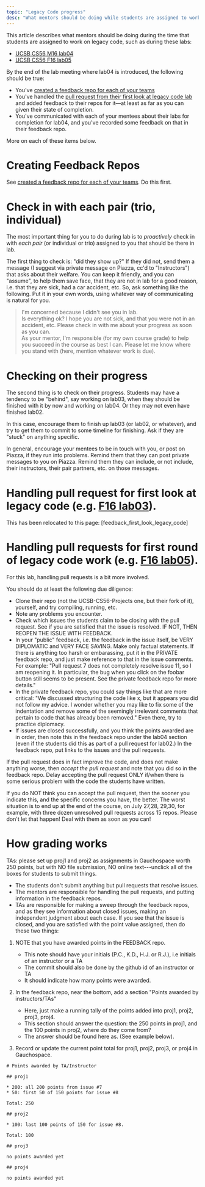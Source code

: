 ```yaml
---
topic: "Legacy Code progress"
desc: "What mentors should be doing while students are assigned to work on legacy code"
---
```


This article describes what mentors should be doing during the time that students are assigned to work on legacy code, 
such as during these labs:

* [UCSB CS56 M16 lab04](http://ucsb-cs56-m16.github.io/lab/lab04/)
* [UCSB CS56 F16 lab05](http://ucsb-cs56-f16.github.io/lab/lab05/)


By the end of the lab meeting where lab04 is introduced, the following should be true:

* You've [created a feedback repo for each of your teams](/topics/creating_feedback_repos/)
* You've handled the [pull request from their first look at legacy code lab](/topics/pull_request_first_look_legacy_code/) and added feedback to their repos for it&mdash;at least as far as you can given their state of completion.
* You've communicated with each of your mentees about their labs for completion for lab04, and you've recorded some feedback on that in their feedback repo.

More on each of these items below.

# Creating Feedback Repos

See [created a feedback repo for each of your teams](/topics/creating_feedback_repos/).  Do this first.

# Check in with each pair (trio, individual)

The most important thing for you to do during lab is to *proactively* check in with *each pair* (or individual or trio) assigned to you
that should be there in lab.

The first thing to check is: "did they show up?"  If they did not, send them a message (I suggest via private message on Piazza, cc'd to "Instructors")
that asks about their welfare.    You can keep it friendly, and you can "assume", to help them save face, that they are not in lab for a good reason, i.e.
that they are sick, had a car accident, etc.   So, ask something like the following.  Put it in your own words, using whatever
way of communicating is natural for you.

>    I'm concerned because I didn't see you in lab.  
>    Is everything ok? I hope you are not sick, and that you were not in an accident, etc.
>    Please check in with me about your progress as soon as you can.  
>    As your mentor, I'm responsible (for my
>    own course grade) to help you succeed in the course as best I can.
>    Please let me know where you stand with (here, mention whatever work is due).

# Checking on their progress

The second thing is to check on their progress.  Students may have a tendency to be "behind", say working on lab03, when they should be finished with it by now and working on lab04.  Or they may not even have finished lab02.

In this case, encourage them to finish up lab03 (or lab02, or whatever), and try to get them to commit to some timeline for finishing.  Ask if they 
are "stuck" on anything specific.  

In general, encourage your mentees to be in touch with you, or post on Piazza, if they run into problems.
Remind them that they can post private messages to you on Piazza.  Remind them they can include, or not include, their instructors,
their pair partners, etc. on those messages.

# Handling pull request for first look at legacy code (e.g. [F16 lab03](http://ucsb-cs56-f16.github.io/lab/lab03/)).

This has been relocated to this page: [feedback_first_look_legacy_code]


# Handling pull requests for first round of legacy code work (e.g. [F16 lab05](http://ucsb-cs56-f16.github.io/lab/lab05/)).

For this lab, handling pull requests is a bit more involved.

You should do at least the following due diligence:

* Clone their repo (not the UCSB-CS56-Projects one, but their fork of it), yourself, and try compiling, running, etc.
* Note any problems you encounter.
* Check which issues the students claim to be closing with the pull request.  See if you are satisfied that the issue is resolved. IF NOT, THEN REOPEN THE ISSUE WITH FEEDBACK.  
* In your "public" feedback, i.e. the feedback in the issue itself, be VERY DIPLOMATIC and VERY FACE SAVING. Make only factual statements.   If there is anything too harsh or embarassing, put it in the PRIVATE feedback repo, and just make reference to that in the issue comments. For example: "Pull request 7 does not completely resolve issue 11, so I am reopening it. In particular, the bug when you click on the foobar button still seems to be present. See the private feedback repo for more details."  
* In the private feedback repo, you could say things like that are more critical: "We discussed structuring the code like x, but it appears you did not follow my advice. I wonder whether you may like to fix some of the indentation and remove some of the seemingly irrelevant comments that pertain to code that has already been removed."  Even there, try to practice diplomacy.
* If issues are closed successfully, and you think the points awarded are in order, then note this in the feedback repo under the lab04 section (even if the students did this as part of a pull request for lab02.)  In the feedback repo, put links to the issues and the pull requests.

If the pull request does in fact improve the code, and does not make anything worse, then *accept the pull request* and note that you did so in the feedback repo.  Delay accepting the pull request ONLY if/when there is some serious problem with the code the students have written.    

If you do NOT think you can accept the pull request, then the sooner you indicate this, and the specific concerns you have, the better.  The worst situation is to end up at the end of the course, on July 27,28, 29,30, for example, with three dozen unresolved pull requests across 15 repos.   Please don't let that happen!   Deal with them as soon as you can!

# How grading works

TAs: please set up proj1 and proj2 as assignments in Gauchospace worth 250 points, but with NO file submission, NO online text---unclick all of the boxes for students to submit things.   

* The students don't submit anything but pull requests that resolve issues. 
* The mentors are responsible for handling the pull requests, and putting information in the feedback repos.
* TAs are responsible for making a sweep through the feedback repos, and as they see information about closed issues, making an independent judgment about each case.  If you see that the issue is closed, and you are satisfied with the point value assigned, then do these two things:

1. NOTE that you have awarded points in the FEEDBACK repo.  
    * This note should have your initials (P.C., K.D., H.J. or R.J.), i.e initials of an instructor or a TA
    * The commit should also be done by the github id of an instructor or TA
    * It should indicate how many points were awarded.
    
2. In the feedback repo, near the bottom, add a section "Points awarded by instructors/TAs"
    * Here, just make a running tally of the points added into proj1, proj2, proj3, proj4.  
    * This section should answer the question: the 250 points in proj1, and the 100 points in proj2, where do they come from?
    * The answer should be found here as. (See example below).
    
3.  Record or update the current point total for proj1, proj2, proj3, or proj4 in Gauchospace.
    
```
# Points awarded by TA/Instructor

## proj1

* 200: all 200 points from issue #7
* 50: first 50 of 150 points for issue #8

Total: 250

## proj2

* 100: last 100 points of 150 for issue #8.

Total: 100

## proj3

no points awarded yet

## proj4

no points awarded yet

```
```


    
